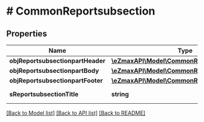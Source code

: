 # # CommonReportsubsection

## Properties

Name | Type | Description | Notes
------------ | ------------- | ------------- | -------------
**objReportsubsectionpartHeader** | [**\eZmaxAPI\Model\CommonReportsubsectionpart**](CommonReportsubsectionpart.md) |  |
**objReportsubsectionpartBody** | [**\eZmaxAPI\Model\CommonReportsubsectionpart**](CommonReportsubsectionpart.md) |  |
**objReportsubsectionpartFooter** | [**\eZmaxAPI\Model\CommonReportsubsectionpart**](CommonReportsubsectionpart.md) |  |
**sReportsubsectionTitle** | **string** | The title of this Reportsubsection | [optional]

[[Back to Model list]](../../README.md#models) [[Back to API list]](../../README.md#endpoints) [[Back to README]](../../README.md)
